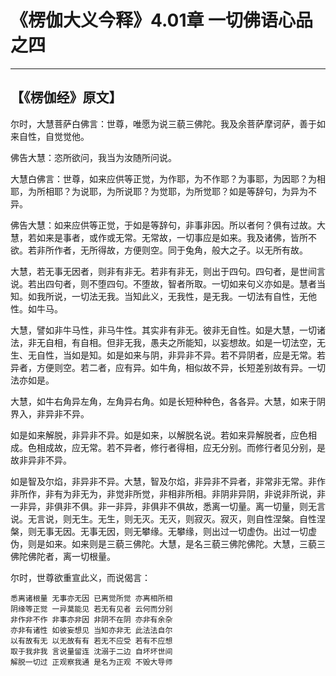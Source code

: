 # 《楞伽大义今释》4.01章 一切佛语心品之四

------

## 【《楞伽经》原文】

尔时，大慧菩萨白佛言：世尊，唯愿为说三藐三佛陀。我及余菩萨摩诃萨，善于如来自性，自觉觉他。

佛告大慧：恣所欲问，我当为汝随所问说。

大慧白佛言：世尊，如来应供等正觉，为作耶，为不作耶？为事耶，为因耶？为相耶，为所相耶？为说耶，为所说耶？为觉耶，为所觉耶？如是等辞句，为异为不异。

佛告大慧：如来应供等正觉，于如是等辞句，非事非因。所以者何？俱有过故。大慧，若如来是事者，或作或无常。无常故，一切事应是如来。我及诸佛，皆所不欲。若非所作者，无所得故，方便则空。同于兔角，般大之子。以无所有故。

大慧，若无事无因者，则非有非无。若非有非无，则出于四句。四句者，是世间言说。若出四句者，则不堕四句。不堕故，智者所取。一切如来句义亦如是。慧者当知。如我所说，一切法无我。当知此义，无我性，是无我。一切法有自性，无他性。如牛马。

大慧，譬如非牛马性，非马牛性。其实非有非无。彼非无自性。如是大慧，一切诸法，非无自相，有自相。但非无我，愚夫之所能知，以妄想故。如是一切法空，无生、无自性，当如是知。如是如来与阴，非异非不异。若不异阴者，应是无常。若异者，方便则空。若二者，应有异。如牛角，相似故不异，长短差别故有异。一切法亦如是。

大慧，如牛右角异左角，左角异右角。如是长短种种色，各各异。大慧，如来于阴界入，非异非不异。

如是如来解脱，非异非不异。如是如来，以解脱名说。若如来异解脱者，应色相成。色相成故，应无常。若不异者，修行者得相，应无分别。而修行者见分别，是故非异非不异。

如是智及尔焰，非异非不异。大慧，智及尔焰，非异非不异者，非常非无常。非作非所作，非有为非无为，非觉非所觉，非相非所相。非阴非异阴，非说非所说，非一非异，非俱非不俱。非一非异，非俱非不俱故，悉离一切量。离一切量，则无言说。无言说，则无生。无生，则无灭。无灭，则寂灭。寂灭，则自性涅槃。自性涅槃，则无事无因。无事无因，则无攀缘。无攀缘，则出过一切虚伪。出过一切虚伪，则是如来。如来则是三藐三佛陀。大慧，是名三藐三佛陀佛陀。大慧，三藐三佛陀佛陀者，离一切根量。

尔时，世尊欲重宣此义，而说偈言：

```
悉离诸根量 无事亦无因 已离觉所觉 亦离相所相
阴缘等正觉 一异莫能见 若无有见者 云何而分别
非作非不作 非事亦非因 非阴不在阴 亦非有余杂
亦非有诸性 如彼妄想见 当知亦非无 此法法自尔
以有故有无 以无故有有 若无不应受 若有不应想
取于我非我 言说量留连 沈溺于二边 自坏坏世间
解脱一切过 正观察我通 是名为正观 不毁大导师
```


